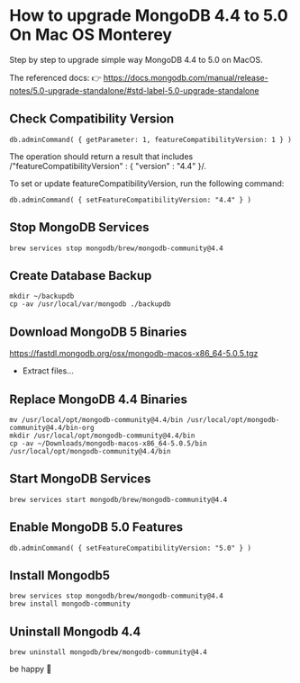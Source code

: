 # How to upgrade MongoDB 4.4 to 5.0 On Mac OS Monterey
Step by step to upgrade simple way MongoDB 4.4 to 5.0 on MacOS.

The referenced docs: 
👉 https://docs.mongodb.com/manual/release-notes/5.0-upgrade-standalone/#std-label-5.0-upgrade-standalone

## Check Compatibility Version

```
db.adminCommand( { getParameter: 1, featureCompatibilityVersion: 1 } )
```

The operation should return a result that includes /"featureCompatibilityVersion" : { "version" : "4.4" }/.

To set or update featureCompatibilityVersion, run the following command:

```
db.adminCommand( { setFeatureCompatibilityVersion: "4.4" } )
```

## Stop MongoDB Services

```
brew services stop mongodb/brew/mongodb-community@4.4
```

## Create Database Backup

```
mkdir ~/backupdb
cp -av /usr/local/var/mongodb ./backupdb
```

## Download MongoDB 5 Binaries

https://fastdl.mongodb.org/osx/mongodb-macos-x86_64-5.0.5.tgz
- Extract files...

## Replace MongoDB 4.4 Binaries

```
mv /usr/local/opt/mongodb-community@4.4/bin /usr/local/opt/mongodb-community@4.4/bin-org
mkdir /usr/local/opt/mongodb-community@4.4/bin
cp -av ~/Downloads/mongodb-macos-x86_64-5.0.5/bin /usr/local/opt/mongodb-community@4.4/bin
```

## Start MongoDB Services

```
brew services start mongodb/brew/mongodb-community@4.4
```

## Enable MongoDB 5.0 Features

```
db.adminCommand( { setFeatureCompatibilityVersion: "5.0" } ) 
```

## Install Mongodb5

```
brew services stop mongodb/brew/mongodb-community@4.4
brew install mongodb-community
```

## Uninstall Mongodb 4.4

```brew uninstall mongodb/brew/mongodb-community@4.4```


be happy 🤙






